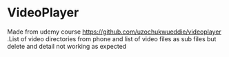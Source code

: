 # VideoPlayer
Made from udemy course https://github.com/uzochukwueddie/videoplayer .List of video directories from phone and list of video files as sub files but delete and detail not working as expected
